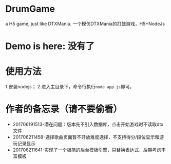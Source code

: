 # DrumGame

a H5 game, just like DTXMania.
一个模仿DTXMania的打鼓游戏，H5+NodeJs

# Demo is here: 没有了

# 使用方法
1.安装nodejs；
2.进入主目录下，命令行执行`node app.js`即可。

# 作者的备忘录（请不要偷看）
- 201706191513-潜在问题：版本先不引入数据库，点击开始游戏时不读取dtx文件
- 201706211458-选择歌曲页面暂不开放难度选择，不支持得分/段位显示和游玩记录显示
- 201706211641-实现了一个极简的后台模板引擎，只替换表达式，后期考虑丰富模板
